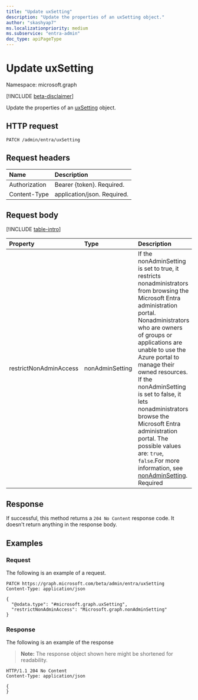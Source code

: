 ```yaml
---
title: "Update uxSetting"
description: "Update the properties of an uxSetting object."
author: "skashyap7"
ms.localizationpriority: medium
ms.subservice: "entra-admin"
doc_type: apiPageType
---
```


# Update uxSetting
Namespace: microsoft.graph

[!INCLUDE [beta-disclaimer](../../includes/beta-disclaimer.md)]

Update the properties of an [uxSetting](../resources/uxsetting.md) object.

## HTTP request

<!-- {
  "blockType": "ignored"
}
-->
``` http
PATCH /admin/entra/uxSetting
```

## Request headers
|Name|Description|
|:---|:---|
|Authorization|Bearer {token}. Required.|
|Content-Type|application/json. Required.|

## Request body
[!INCLUDE [table-intro](../../includes/update-property-table-intro.md)]


|Property|Type|Description|
|:---|:---|:---|
|restrictNonAdminAccess|nonAdminSetting|If the nonAdminSetting is set to true, it restricts nonadministrators from browsing the Microsoft Entra administration portal. Nonadministrators  who are owners of groups or applications are unable to use the Azure portal to manage their owned resources. If the nonAdminSetting is set to false, it lets nonadministrators  browse the Microsoft Entra administration portal. The possible values are: `true`, `false`.For more information, see [nonAdminSetting](../resources/enums.md#nonadminsetting-values). Required|



## Response

If successful, this method returns a `204 No Content` response code. It doesn't return anything in the response body.

## Examples

### Request
The following is an example of a request.
<!-- {
  "blockType": "request",
  "name": "update_uxsetting"
}
-->
``` http
PATCH https://graph.microsoft.com/beta/admin/entra/uxSetting
Content-Type: application/json

{
  "@odata.type": "#microsoft.graph.uxSetting",
  "restrictNonAdminAccess": "Microsoft.graph.nonAdminSetting"
}
```


### Response
The following is an example of the response
>**Note:** The response object shown here might be shortened for readability.
<!-- {
  "blockType": "response",
  "truncated": true
}
-->
``` http
HTTP/1.1 204 No Content
Content-Type: application/json

{
}
```

